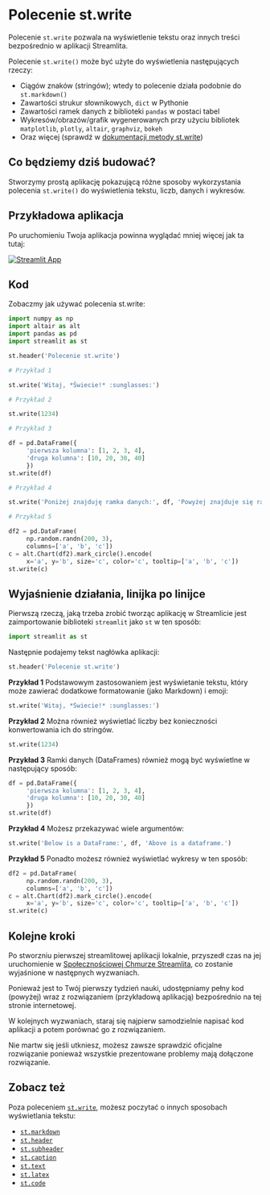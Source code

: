 # Polecenie st.write

Polecenie `st.write` pozwala na wyświetlenie tekstu oraz innych treści bezpośrednio w aplikacji Streamlita. 


Polecenie `st.write()` może być użyte do wyświetlenia następujących rzeczy:


- Ciągów znaków (stringów); wtedy to polecenie działa podobnie do `st.markdown()`
- Zawartości strukur słownikowych, `dict` w Pythonie
- Zawartości ramek danych z biblioteki `pandas` w postaci tabel
- Wykresów/obrazów/grafik wygenerowanych przy użyciu bibliotek `matplotlib`, `plotly`, `altair`, `graphviz`, `bokeh`
- Oraz więcej (sprawdź w [dokumentacji metody st.write](https://docs.streamlit.io/library/api-reference/write-magic/st.write))

## Co będziemy dziś budować?

Stworzymy prostą aplikację pokazującą różne sposoby wykorzystania polecenia `st.write()` do wyświetlenia tekstu, liczb, danych i wykresów.

## Przykładowa aplikacja

Po uruchomieniu Twoja aplikacja powinna wyglądać mniej więcej jak ta tutaj:

[![Streamlit App](https://static.streamlit.io/badges/streamlit_badge_black_white.svg)](https://share.streamlit.io/dataprofessor/st.write/)

## Kod

Zobaczmy jak używać polecenia st.write:

```python
import numpy as np
import altair as alt
import pandas as pd
import streamlit as st

st.header('Polecenie st.write')

# Przykład 1

st.write('Witaj, *Świecie!* :sunglasses:')

# Przykład 2

st.write(1234)

# Przykład 3

df = pd.DataFrame({
     'pierwsza kolumna': [1, 2, 3, 4],
     'druga kolumna': [10, 20, 30, 40]
     })
st.write(df)

# Przykład 4

st.write('Poniżej znajduję ramka danych:', df, 'Powyżej znajduje się ramka danych.')

# Przykład 5

df2 = pd.DataFrame(
     np.random.randn(200, 3),
     columns=['a', 'b', 'c'])
c = alt.Chart(df2).mark_circle().encode(
     x='a', y='b', size='c', color='c', tooltip=['a', 'b', 'c'])
st.write(c)
```

## Wyjaśnienie działania, linijka po linijce

Pierwszą rzeczą, jaką trzeba zrobić tworząc aplikację w Streamlicie jest zaimportowanie biblioteki `streamlit` jako `st` w ten sposób:

```python
import streamlit as st
```

Następnie podajemy tekst nagłówka aplikacji:

```python
st.header('Polecenie st.write')
```

**Przykład 1**
Podstawowym zastosowaniem jest wyświetanie tekstu, który może zawierać dodatkowe formatowanie (jako Markdown) i emoji:

```python
st.write('Witaj, *Świecie!* :sunglasses:')
```

**Przykład 2**
Można również wyświetlać liczby bez konieczności konwertowania ich do stringów.

```python
st.write(1234)
```

**Przykład 3**
Ramki danych (DataFrames) również mogą być wyświetlne w następujący sposób:

```python
df = pd.DataFrame({
     'pierwsza kolumna': [1, 2, 3, 4],
     'druga kolumna': [10, 20, 30, 40]
     })
st.write(df)
```

**Przykład 4**
Możesz przekazywać wiele argumentów:

```python
st.write('Below is a DataFrame:', df, 'Above is a dataframe.')
```

**Przykład 5**
Ponadto możesz również wyświetlać wykresy w ten sposób:

```python
df2 = pd.DataFrame(
     np.random.randn(200, 3),
     columns=['a', 'b', 'c'])
c = alt.Chart(df2).mark_circle().encode(
     x='a', y='b', size='c', color='c', tooltip=['a', 'b', 'c'])
st.write(c)
```

## Kolejne kroki

Po stworzniu pierwszej streamlitowej aplikacji lokalnie, przyszedł czas na jej uruchomienie w [Społecznościowej Chmurze Streamlita](https://streamlit.io/cloud), co zostanie wyjaśnione w następnych wyzwaniach.

Ponieważ jest to Twój pierwszy tydzień nauki, udostępniamy pełny kod (powyżej) wraz z rozwiązaniem (przykładową aplikacją) bezpośrednio na tej stronie internetowej.

W kolejnych wyzwaniach, staraj się najpierw samodzielnie napisać kod aplikacji a potem porównać go z rozwiązaniem.

Nie martw się jeśli utkniesz, możesz zawsze sprawdzić oficjalne rozwiązanie ponieważ wszystkie prezentowane problemy mają dołączone rozwiązanie.

## Zobacz też

Poza poleceniem [`st.write`](https://docs.streamlit.io/library/api-reference/write-magic/st.write), możesz poczytać o innych sposobach wyświetlania tekstu:

- [`st.markdown`](https://docs.streamlit.io/library/api-reference/text/st.markdown)
- [`st.header`](https://docs.streamlit.io/library/api-reference/text/st.header)
- [`st.subheader`](https://docs.streamlit.io/library/api-reference/text/st.subheader)
- [`st.caption`](https://docs.streamlit.io/library/api-reference/text/st.caption)
- [`st.text`](https://docs.streamlit.io/library/api-reference/text/st.text)
- [`st.latex`](https://docs.streamlit.io/library/api-reference/text/st.latex)
- [`st.code`](https://docs.streamlit.io/library/api-reference/text/st.code)

